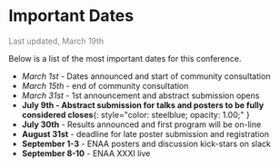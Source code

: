 # Important Dates
<span style="color:gray">Last updated, March 19th</span>

Below is a list of the most important dates for this conference.


- *March 1st* - Dates announced and start of community consultation
- *March 15th* - end of community consultation
- *March 31st* - 1st announcement and abstract submission opens
- **July 9th - Abstract submission for talks and posters to be fully considered closes**{: style="color: steelblue; opacity: 1.00;" }
- **July 30th** - Results announced and first program will be on-line
- **August 31st** - deadline for late poster submission and registration
- **September 1-3** - ENAA posters and discussion kick-stars on slack
- **September 8-10** - ENAA XXXI live
